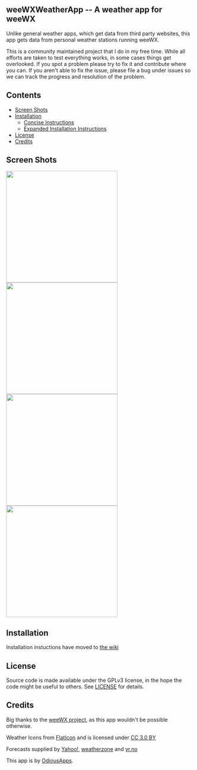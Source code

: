 ## weeWXWeatherApp -- A weather app for weeWX

Unlike general weather apps, which get data from third party websites, this app gets data from personal weather stations running weeWX.

This is a community maintained project that I do in my free time. While all efforts are taken to test everything works, in some cases things get overlooked. If you spot a problem please try to fix it and contribute where you can. If you aren't able to fix the issue, please file a bug under issues so we can track the progress and resolution of the problem.

## Contents

 - [Screen Shots](#screen-shots)
 - [Installation](https://github.com/evilbunny2008/weeWXWeatherApp/wiki)
   - [Concise Instructions](https://github.com/evilbunny2008/weeWXWeatherApp/wiki#concise-instructions)
   - [Expanded Installation Instructions](https://github.com/evilbunny2008/weeWXWeatherApp/wiki#expanded-installation-instructions)
 - [License](#license)
 - [Credits](#credits)

## Screen Shots

<img width="300px" src="https://github.com/evilbunny2008/weeWXWeatherApp/raw/master/screenshots/Screenshot_20181021-181146.jpg"> <img width="300px" src="https://github.com/evilbunny2008/weeWXWeatherApp/blob/master/screenshots/Screenshot_20181021-181157.jpg"> <img width="300px" src="https://github.com/evilbunny2008/weeWXWeatherApp/blob/master/screenshots/Screenshot_20181021-181214.jpg">
<img width="300px" src="https://github.com/evilbunny2008/weeWXWeatherApp/blob/master/screenshots/Screenshot_20181021-181247.jpg"><br>

## Installation

Installation instuctions have moved to [the wiki](https://github.com/evilbunny2008/weeWXWeatherApp/wiki/home)

## License

Source code is made available under the GPLv3 license, in the hope the code might be useful to others. See [LICENSE](LICENSE) for details.

## Credits

Big thanks to the [weeWX project](http://weeWX.com), as this app wouldn't be possible otherwise.

Weather Icons from [FlatIcon](https://www.flaticon.com) and is licensed under [CC 3.0 BY](http://creativecommons.org/licenses/by/3.0/)

Forecasts supplied by [Yahoo!](https://www.yahoo.com/?ilc=401), [weatherzone](https://weatherzone.com.au) and [yr.no](https://hjelp.yr.no/hc/en-us/articles/360001940793-Free-weather-data-service-from-Yr)

This app is by [OdiousApps](https://odiousapps.com).

